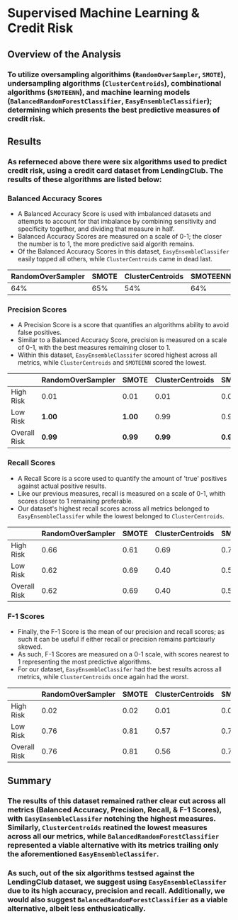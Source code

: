 # Supervised Machine Learning & Credit Risk

## Overview of the Analysis

### To utilize oversampling algorithims (``RandomOverSampler``, ``SMOTE``), undersampling algorithms (``ClusterCentroids``), combinational algorithms (``SMOTEENN``), and machine learning models (``BalancedRandomForestClassifier``, ``EasyEnsembleClassifier``); determining which presents the best predictive measures of credit risk. 

## Results

### As referneced above there were six algorithms used to predict credit risk, using a credit card dataset from LendingClub. The results of these algorithms are listed below:

### Balanced Accuracy Scores

* A Balanced Accuracy Score is used with imbalanced datasets and attempts to account for that imbalance by combining sensitivity and specificity together, and dividing that measure in half. 
* Balanced Accuracy Scores are measured on a scale of 0-1; the closer the number is to 1, the more predictive said algorith remains. 
* Of the Balanced Accuracy Scores in this dataset, ``EasyEnsembleClassifer`` easily topped all others, while ``ClusterCentroids`` came in dead last. 


| RandomOverSampler | SMOTE            | ClusterCentroids | SMOTEENN | BalancedRandomForestClassifier | EasyEnsembleClassifier |
| ----------------- | ---------------- | ---------------- | -------- | ------------------------------ | ---------------------- |
| 64%               | 65%              | 54%              | 64%      | 79%                            |  **93%**               |


### Precision Scores

* A Precision Score is a score that quantifies an algorithms ability to avoid false positives. 
* Similar to a Balanced Accuracy Score, precision is measured on a scale of 0-1, with the best measures remaining closer to 1. 
* Within this dataset, ``EasyEnsembleClassifer`` scored highest across all metrics, while ``ClusterCentroids`` and ``SMOTEENN`` scored the lowest. 

|               | RandomOverSampler | SMOTE            | ClusterCentroids | SMOTEENN | BalancedRandomForestClassifier | EasyEnsembleClassifier |
| ------------- | ----------------- | ---------------- | ---------------- | -------- | ------------------------------ | ---------------------- |
| High Risk     | 0.01              | 0.01             | 0.01             | 0.01     | 0.03                           | **0.09**               |
| Low Risk      | **1.00**          | **1.00**         | 0.99             | 0.99     | **1.00**                       | **1.00**               |
| Overall Risk  | **0.99**          | **0.99**         | **0.99**         | **0.99** | **0.99**                       | **0.99**               |

### Recall Scores

* A Recall Score is a score used to quantify the amount of 'true' positives against actual positive results. 
* Like our previous measures, recall is measured on a scale of 0-1, whith scores closer to 1 remaining preferable. 
* Our dataset's highest recall scores across all metrics belonged to ``EasyEnsembleClassifer`` while the lowest belonged to ``ClusterCentroids``.

|               | RandomOverSampler | SMOTE            | ClusterCentroids | SMOTEENN | BalancedRandomForestClassifier | EasyEnsembleClassifier |
| ------------- | ----------------- | ---------------- | ---------------- | -------- | ------------------------------ | ---------------------- |
| High Risk     | 0.66              | 0.61             | 0.69             | 0.72     | 0.70                           | **0.92**               |
| Low Risk      | 0.62              | 0.69             | 0.40             | 0.57     | 0.87                           | **0.94**               |
| Overall Risk  | 0.62              | 0.69             | 0.40             | 0.57     | 0.87                           | **0.94**               |

### F-1 Scores

* Finally, the F-1 Score is the mean of our precision and recall scores; as such it can be useful if either recall or precision remains partciaurly skewed. 
* As such, F-1 Scores are measured on a 0-1 scale, with scores nearest to 1 representing the most predictive algorithms. 
* For our dataset, ``EasyEnsembleClassifer`` had the best results across all metrics, while ``ClusterCentroids`` once again had the worst. 


|               | RandomOverSampler | SMOTE            | ClusterCentroids | SMOTEENN | BalancedRandomForestClassifier | EasyEnsembleClassifier |
| ------------- | ----------------- | ---------------- | ---------------- | -------- | ------------------------------ | ---------------------- |
| High Risk     | 0.02              | 0.02             | 0.01             | 0.02     | 0.06                           | **0.16**               |
| Low Risk      | 0.76              | 0.81             | 0.57             | 0.72     | 0.93                           | **0.97**               |
| Overall Risk  | 0.76              | 0.81             | 0.56             | 0.72     | 0.93                           | **0.97**               |

## Summary

### The results of this dataset remained rather clear cut across all metrics (Balanced Accuracy, Precision, Recall, & F-1 Scores), with ``EasyEnsembleClassifer`` notching the highest measures. Similarly, ``ClusterCentroids`` reatined the lowest measures across all our metrics, while ``BalancedRandomForestClassifier`` represented a viable alternative with its metrics trailing only the aforementioned ``EasyEnsembleClassifer``. 

### As such, out of the six algorithms testsed against the LendingClub dataset, we suggest using ``EasyEnsembleClassifer`` due to its high accuracy, precision and recall. Additionally, we would also suggest ``BalancedRandomForestClassifier`` as a viable alternative, albeit less enthusicatically. 

